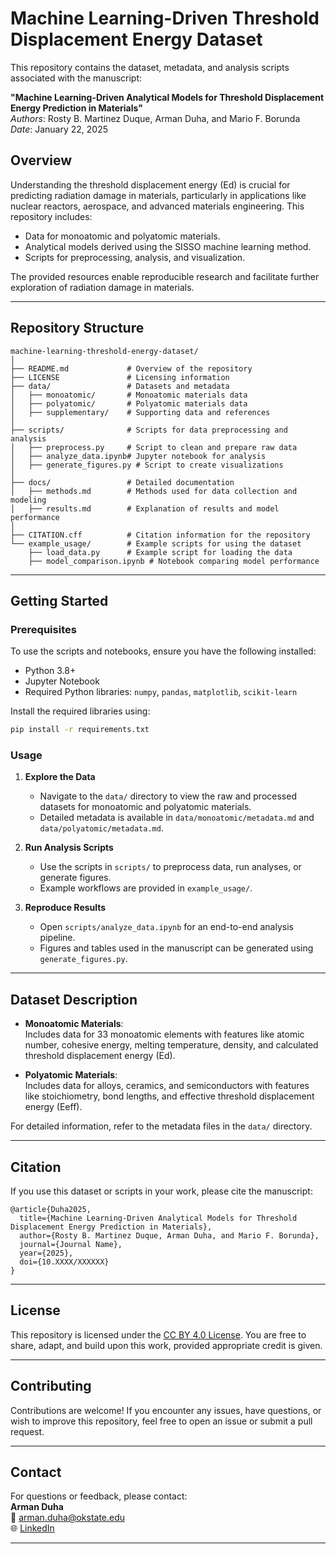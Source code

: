 # Machine Learning-Driven Threshold Displacement Energy Dataset

This repository contains the dataset, metadata, and analysis scripts associated with the manuscript:

**"Machine Learning-Driven Analytical Models for Threshold Displacement Energy Prediction in Materials"**  
*Authors*: Rosty B. Martinez Duque, Arman Duha, and Mario F. Borunda  
*Date*: January 22, 2025

## Overview

Understanding the threshold displacement energy (Ed) is crucial for predicting radiation damage in materials, particularly in applications like nuclear reactors, aerospace, and advanced materials engineering. This repository includes:
- Data for monoatomic and polyatomic materials.
- Analytical models derived using the SISSO machine learning method.
- Scripts for preprocessing, analysis, and visualization.

The provided resources enable reproducible research and facilitate further exploration of radiation damage in materials.

---

## Repository Structure

```plaintext
machine-learning-threshold-energy-dataset/
│
├── README.md             # Overview of the repository
├── LICENSE               # Licensing information
├── data/                 # Datasets and metadata
│   ├── monoatomic/       # Monoatomic materials data
│   ├── polyatomic/       # Polyatomic materials data
│   ├── supplementary/    # Supporting data and references
│
├── scripts/              # Scripts for data preprocessing and analysis
│   ├── preprocess.py     # Script to clean and prepare raw data
│   ├── analyze_data.ipynb# Jupyter notebook for analysis
│   ├── generate_figures.py # Script to create visualizations
│
├── docs/                 # Detailed documentation
│   ├── methods.md        # Methods used for data collection and modeling
│   ├── results.md        # Explanation of results and model performance
│
├── CITATION.cff          # Citation information for the repository
└── example_usage/        # Example scripts for using the dataset
    ├── load_data.py      # Example script for loading the data
    ├── model_comparison.ipynb # Notebook comparing model performance
```

---

## Getting Started

### Prerequisites
To use the scripts and notebooks, ensure you have the following installed:
- Python 3.8+
- Jupyter Notebook
- Required Python libraries: `numpy`, `pandas`, `matplotlib`, `scikit-learn`

Install the required libraries using:
```bash
pip install -r requirements.txt
```

### Usage

1. **Explore the Data**  
   - Navigate to the `data/` directory to view the raw and processed datasets for monoatomic and polyatomic materials.
   - Detailed metadata is available in `data/monoatomic/metadata.md` and `data/polyatomic/metadata.md`.

2. **Run Analysis Scripts**  
   - Use the scripts in `scripts/` to preprocess data, run analyses, or generate figures.
   - Example workflows are provided in `example_usage/`.

3. **Reproduce Results**  
   - Open `scripts/analyze_data.ipynb` for an end-to-end analysis pipeline.
   - Figures and tables used in the manuscript can be generated using `generate_figures.py`.

---

## Dataset Description

- **Monoatomic Materials**:  
  Includes data for 33 monoatomic elements with features like atomic number, cohesive energy, melting temperature, density, and calculated threshold displacement energy (Ed).

- **Polyatomic Materials**:  
  Includes data for alloys, ceramics, and semiconductors with features like stoichiometry, bond lengths, and effective threshold displacement energy (Eeff).

For detailed information, refer to the metadata files in the `data/` directory.

---

## Citation

If you use this dataset or scripts in your work, please cite the manuscript:
```
@article{Duha2025,
  title={Machine Learning-Driven Analytical Models for Threshold Displacement Energy Prediction in Materials},
  author={Rosty B. Martinez Duque, Arman Duha, and Mario F. Borunda},
  journal={Journal Name},
  year={2025},
  doi={10.XXXX/XXXXXX}
}
```

---

## License

This repository is licensed under the [CC BY 4.0 License](https://creativecommons.org/licenses/by/4.0/). You are free to share, adapt, and build upon this work, provided appropriate credit is given.

---

## Contributing

Contributions are welcome! If you encounter any issues, have questions, or wish to improve this repository, feel free to open an issue or submit a pull request.

---

## Contact

For questions or feedback, please contact:  
**Arman Duha**  
📧 [arman.duha@okstate.edu](mailto:arman.duha@okstate.edu)  
🌐 [LinkedIn](https://www.linkedin.com/in/arman-duha)  

---
